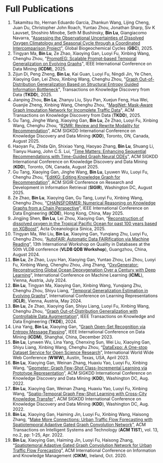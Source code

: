 # Full Publications
1. Takamitsu Ito, Hernan Eduardo Garcia, Zhankun Wang, Lijing Cheng, Juan Du, Christopher John Roach, Yuntao Zhou, Jonathan Sharp, Siv K Lauvset, Shoshiro Minobe, Seth M Bushinsky, **Bin Lu**, Giangiacomo Navarra, "[Assessing the Observational Uncertainties of Dissolved Oxygen Climatology and Seasonal Cycle through a Coordinated Intercomparison Project](https://essopenarchive.org/doi/full/10.22541/essoar.175201429.96576419)", Global Biogeochemical Cycles (**GBC**), 2025.
2. Tingyan Ma, **Bin Lu**, Ze Zhao, Xiaoying Gan, Luoyi Fu, Xinbing Wang, Chenghu Zhou, "[PromptEG: Scalable Prompt-based Temporal Generalization on Evolving Graphs]()", IEEE International Conference on Data Mining (**ICDM**), 2025.
3. Zijun Di, Peng Zheng, **Bin Lu**, Kai Guan, Luoyi Fu, Ningdi Jin, Ye Chen, Xiaoying Gan, Lei Zhou, Xinbing Wang, Chenghu Zhou, "[Graph Out-of-Distribution Generalization Based on Structural Entropy Guided Information Bottleneck]()", Transactions on Knowledge Discovery from Data (**TKDD**), 2025.
4. Jianping Zhou, **Bin Lu**, Zhanyu Liu, Siyu Pan, Xuejun Feng, Hua Wei, Guanjie Zheng, Xinbing Wang, Chenghu Zhou, "[MagiNet: Mask-Aware Graph Imputation Network for Incomplete Traffic Data](https://dl.acm.org/doi/10.1145/3743141)", ACM Transactions on Knowledge Discovery from Data (**TKDD**), 2025.
5. Gu Tang, Jinghe Wang, Xiaoying Gan, **Bin Lu**, Ze Zhao, Luoyi Fu, Xinbing Wang, Chenghu Zhou, “[R2MR: Review and Rewrite Modality for Recommendation]()”, ACM SIGKDD International Conference on Knowledge Discovery and Data Mining (**KDD**), Toronto, ON, Canada, August 2025.
6. Haoyan Fu, Zhida Qin, Shixiao Yang, Haoyao Zhang, **Bin Lu**, Shuang Li, Tianyu Huang, John C.S. Lui, “[Time Matters: Enhancing Sequential Recommendations with Time-Guided Graph Neural ODEs]()”, ACM SIGKDD International Conference on Knowledge Discovery and Data Mining (**KDD**), Toronto, ON, Canada, August 2025.
7. Gu Tang, Xiaoying Gan, Jinghe Wang, **Bin Lu**, Lyuwen Wu, Luoyi Fu, Chenghu Zhou, “[EditKG: Editing Knowledge Graph for Recommendation]()”, ACM SIGIR Conference on Research and Development in Information Retrieval (**SIGIR**), Washington DC, August 2025.
8. Ze Zhao, **Bin Lu**, Xiaoying Gan, Gu Tang, Luoyi Fu, Xinbing Wang, Chenghu Zhou, “[CHAINSFORMER: Numerical Reasoning on Knowledge Graphs from a Chain Perspective]()”, IEEE International Conference on Data Engineering (**ICDE**), Hong Kong, China, May 2025.
9. Jingjing Shen, **Bin Lu**, Lei Zhou, Xiaoying Gan, “[Reconstruction of dissolved oxygen in the Tropical Pacific Ocean for past 100 years based on XGBoost]()”, Acta Oceanologica Sinica, 2025.
10. Tingyan Ma, Wei Liu, **Bin Lu**, Xiaoying Gan, Yunqiang Zhu, Luoyi Fu, Chenghu Zhou, “[AutoFAIR: Automatic Data FAIRification via Machine Reading]()”, 13th International Workshop on Quality in Databases at the 50th VLDB conference (**VLDB QDB Workshop**), Guangzhou, China, August 2024.
11. **Bin Lu**, Ze Zhao, Luyu Han, Xiaoying Gan, Yuntao Zhou, Lei Zhou, Luoyi Fu, Xinbing Wang, Chenghu Zhou, Jing Zhang, “[OxyGenerator: Reconstructing Global Ocean Deoxygenation Over a Century with Deep Learning]()”, International Conference on Machine Learning (**ICML**), Vienna, Austria, July 2024.
12. **Bin Lu**, Tingyan Ma, Xiaoying Gan, Xinbing Wang, Yunqiang Zhu, Chenghu Zhou, Shiyu Liang, “[Temporal Generalization Estimation in Evolving Graphs]()”, International Conference on Learning Representations (**ICLR**), Vienna, Austria, May 2024.
13. **Bin Lu**, Ze Zhao, Xiaoying Gan, Shiyu Liang, Luoyi Fu, Xinbing Wang, Chenghu Zhou, “[Graph Out-of-Distribution Generalization with Controllable Data Augmentation]()”, IEEE Transactions on Knowledge and Data Engineering (**TKDE**), 2024.
14. Lina Yang, **Bin Lu**, Xiaoying Gan, “[Graph Open-Set Recognition via Entropy Message Passing]()”, IEEE International Conference on Data Mining (**ICDM**), Shanghai, China, December 2023.
15. **Bin Lu**, Lynwen Wu, Lina Yang, Chenxing Sun, Wei Liu, Xiaoying Gan, Shiyu Liang, Xinbing Wang, Chenghu Zhou, “[DataExpo: A One-stop Dataset Service for Open Science Research]()”, International World Wide Web Conference (**WWW**), Austin, Texas, USA, April 2023.
16. **Bin Lu**, Xiaoying Gan, Weinan Zhang, Huaxiu Yao, Luoyi Fu, Xinbing Wang, “[Geometer: Graph Few-Shot Class-Incremental Learning via Prototype Representation]()”, ACM SIGKDD International Conference on Knowledge Discovery and Data Mining (**KDD**), Washington DC, Aug. 2022.
17. **Bin Lu**, Xiaoying Gan, Weinan Zhang, Huaxiu Yao, Luoyi Fu, Xinbing Wang, “[Spatio-Temporal Graph Few-Shot Learning with Cross-City Knowledge Transfer]()”, ACM SIGKDD International Conference on Knowledge Discovery and Data Mining (**KDD**), Washington DC, Aug. 2022.
18. **Bin Lu**, Xiaoying Gan, Haiming Jin, Luoyi Fu, Xinbing Wang, Haisong Zhang, “[Make More Connections: Urban Traffic Flow Forecasting with Spatiotemporal Adaptive Gated Graph Convolution Network]()”, ACM Transactions on Intelligent Systems and Technology (**ACM TIST**), vol. 13, no.2, pp: 1-25, Apr. 2022.
19. **Bin Lu**, Xiaoying Gan, Haiming Jin, Luoyi Fu, Haisong Zhang, “[Spatiotemoral Adaptive Gated Graph Convolution Network for Urban Traffic Flow Forecasting]()”, ACM International Conference on Information and Knowledge Management (**CIKM**), Ireland, Oct. 2020.



